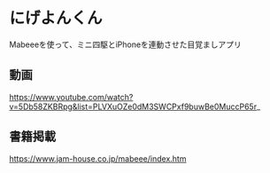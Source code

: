 # にげよんくん
Mabeeeを使って、ミニ四駆とiPhoneを連動させた目覚ましアプリ

## 動画
https://www.youtube.com/watch?v=5Db58ZKBRpg&list=PLVXuOZe0dM3SWCPxf9buwBe0MuccP65r_

## 書籍掲載
https://www.jam-house.co.jp/mabeee/index.htm
